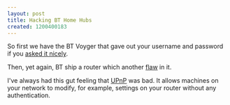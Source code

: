 ```yaml
--- 
layout: post
title: Hacking BT Home Hubs
created: 1200400183
---
```

So first we have the BT Voyger that gave out your username and password if you <a href="http://www.securityfocus.com/bid/10589/exploit">asked it nicely</a>.

Then, yet again, BT ship a router which another <a href="http://www.gnucitizen.org/blog/bt-home-flub-pwnin-the-bt-home-hub-5">flaw</a> in it.

I've always had this gut feeling that <a href="http://en.wikipedia.org/wiki/Universal_Plug_and_Play">UPnP</a> was bad. It allows machines on your network to modify, for example, settings on your router without any authentication.

